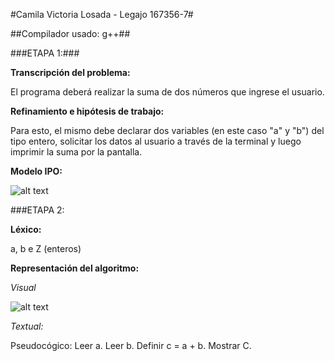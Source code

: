 #Camila Victoria Losada - Legajo 167356-7#

##Compilador usado: g++##

###ETAPA 1:###

**Transcripción del problema:**

El programa deberá realizar la suma de dos números que ingrese el usuario.

**Refinamiento e hipótesis de trabajo:**

Para esto, el mismo debe declarar dos variables (en este caso "a" y "b") del tipo entero, solicitar los datos al usuario a través de la terminal y luego imprimir la suma por la pantalla.

**Modelo IPO:**

![alt text](https://drive.google.com/open?id=1CPlhJOIiz0MUg3GBn2tDcyKGcaecOdzM/ipo.png)

###ETAPA 2:

**Léxico:**

a, b e Z (enteros)

**Representación del algoritmo:**

*Visual*

![alt text](https://drive.google.com/open?id=1JGMGlDPPaL0PJLeJ9vRP8P4VUbgpYFVO/ddf.png)

*Textual:*

Pseudocógico:
Leer a.
Leer b.
Definir c = a + b.
Mostrar C.

